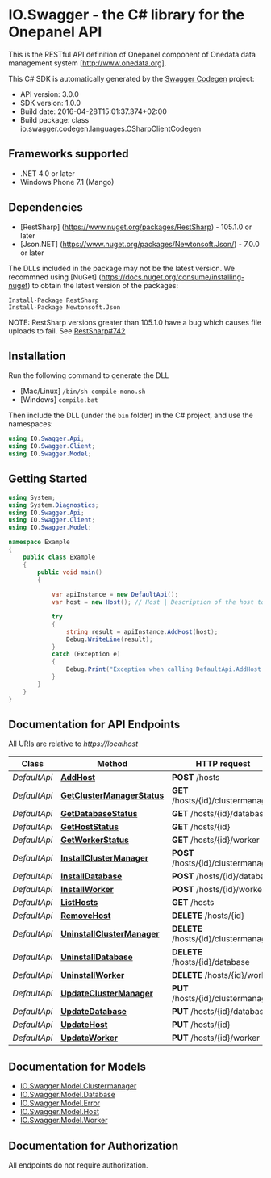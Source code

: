 # IO.Swagger - the C# library for the Onepanel API

This is the RESTful API definition of Onepanel component of Onedata data management system [http://www.onedata.org].

This C# SDK is automatically generated by the [Swagger Codegen](https://github.com/swagger-api/swagger-codegen) project:

- API version: 3.0.0
- SDK version: 1.0.0
- Build date: 2016-04-28T15:01:37.374+02:00
- Build package: class io.swagger.codegen.languages.CSharpClientCodegen

## Frameworks supported
- .NET 4.0 or later
- Windows Phone 7.1 (Mango)

## Dependencies
- [RestSharp] (https://www.nuget.org/packages/RestSharp) - 105.1.0 or later
- [Json.NET] (https://www.nuget.org/packages/Newtonsoft.Json/) - 7.0.0 or later

The DLLs included in the package may not be the latest version. We recommned using [NuGet] (https://docs.nuget.org/consume/installing-nuget) to obtain the latest version of the packages:
```
Install-Package RestSharp
Install-Package Newtonsoft.Json
```

NOTE: RestSharp versions greater than 105.1.0 have a bug which causes file uploads to fail. See [RestSharp#742](https://github.com/restsharp/RestSharp/issues/742)

## Installation
Run the following command to generate the DLL
- [Mac/Linux] `/bin/sh compile-mono.sh`
- [Windows] `compile.bat`

Then include the DLL (under the `bin` folder) in the C# project, and use the namespaces:
```csharp
using IO.Swagger.Api;
using IO.Swagger.Client;
using IO.Swagger.Model;
```

## Getting Started

```csharp
using System;
using System.Diagnostics;
using IO.Swagger.Api;
using IO.Swagger.Client;
using IO.Swagger.Model;

namespace Example
{
    public class Example
    {
        public void main()
        {
            
            var apiInstance = new DefaultApi();
            var host = new Host(); // Host | Description of the host to add.

            try
            {
                string result = apiInstance.AddHost(host);
                Debug.WriteLine(result);
            }
            catch (Exception e)
            {
                Debug.Print("Exception when calling DefaultApi.AddHost: " + e.Message );
            }
        }
    }
}
```

## Documentation for API Endpoints

All URIs are relative to *https://localhost*

Class | Method | HTTP request | Description
------------ | ------------- | ------------- | -------------
*DefaultApi* | [**AddHost**](docs/DefaultApi.md#addhost) | **POST** /hosts | 
*DefaultApi* | [**GetClusterManagerStatus**](docs/DefaultApi.md#getclustermanagerstatus) | **GET** /hosts/{id}/clustermanager | 
*DefaultApi* | [**GetDatabaseStatus**](docs/DefaultApi.md#getdatabasestatus) | **GET** /hosts/{id}/database | 
*DefaultApi* | [**GetHostStatus**](docs/DefaultApi.md#gethoststatus) | **GET** /hosts/{id} | 
*DefaultApi* | [**GetWorkerStatus**](docs/DefaultApi.md#getworkerstatus) | **GET** /hosts/{id}/worker | 
*DefaultApi* | [**InstallClusterManager**](docs/DefaultApi.md#installclustermanager) | **POST** /hosts/{id}/clustermanager | 
*DefaultApi* | [**InstallDatabase**](docs/DefaultApi.md#installdatabase) | **POST** /hosts/{id}/database | 
*DefaultApi* | [**InstallWorker**](docs/DefaultApi.md#installworker) | **POST** /hosts/{id}/worker | 
*DefaultApi* | [**ListHosts**](docs/DefaultApi.md#listhosts) | **GET** /hosts | 
*DefaultApi* | [**RemoveHost**](docs/DefaultApi.md#removehost) | **DELETE** /hosts/{id} | 
*DefaultApi* | [**UninstallClusterManager**](docs/DefaultApi.md#uninstallclustermanager) | **DELETE** /hosts/{id}/clustermanager | 
*DefaultApi* | [**UninstallDatabase**](docs/DefaultApi.md#uninstalldatabase) | **DELETE** /hosts/{id}/database | 
*DefaultApi* | [**UninstallWorker**](docs/DefaultApi.md#uninstallworker) | **DELETE** /hosts/{id}/worker | 
*DefaultApi* | [**UpdateClusterManager**](docs/DefaultApi.md#updateclustermanager) | **PUT** /hosts/{id}/clustermanager | 
*DefaultApi* | [**UpdateDatabase**](docs/DefaultApi.md#updatedatabase) | **PUT** /hosts/{id}/database | 
*DefaultApi* | [**UpdateHost**](docs/DefaultApi.md#updatehost) | **PUT** /hosts/{id} | 
*DefaultApi* | [**UpdateWorker**](docs/DefaultApi.md#updateworker) | **PUT** /hosts/{id}/worker | 


## Documentation for Models

 - [IO.Swagger.Model.Clustermanager](docs/Clustermanager.md)
 - [IO.Swagger.Model.Database](docs/Database.md)
 - [IO.Swagger.Model.Error](docs/Error.md)
 - [IO.Swagger.Model.Host](docs/Host.md)
 - [IO.Swagger.Model.Worker](docs/Worker.md)


## Documentation for Authorization

 All endpoints do not require authorization.

